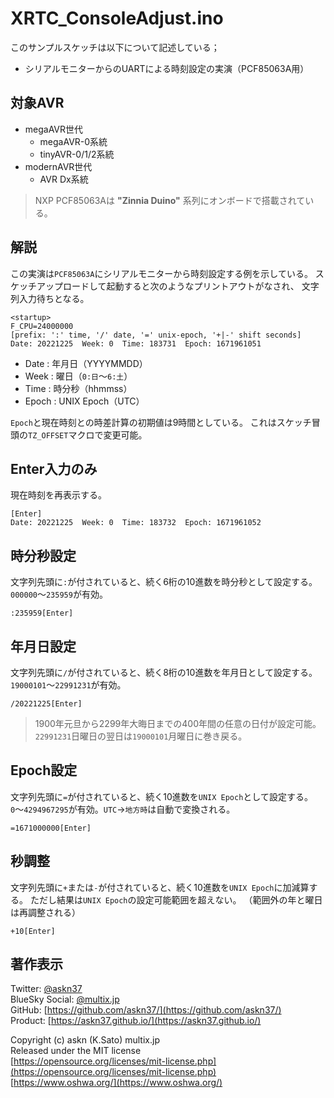 # XRTC_ConsoleAdjust.ino

このサンプルスケッチは以下について記述している；

- シリアルモニターからのUARTによる時刻設定の実演（PCF85063A用）

## 対象AVR

- megaAVR世代
  - megaAVR-0系統
  - tinyAVR-0/1/2系統
- modernAVR世代
  - AVR Dx系統

> NXP PCF85063Aは __"Zinnia Duino"__ 系列にオンボードで搭載されている。

## 解説

この実演は`PCF85063A`にシリアルモニターから時刻設定する例を示している。
スケッチアップロードして起動すると次のようなプリントアウトがなされ、
文字列入力待ちとなる。

```plain
<startup>
F_CPU=24000000
[prefix: ':' time, '/' date, '=' unix-epoch, '+|-' shift seconds]
Date: 20221225  Week: 0  Time: 183731  Epoch: 1671961051
```

- Date : 年月日（YYYYMMDD）
- Week : 曜日（`0:日`〜`6:土`）
- Time : 時分秒（hhmmss）
- Epoch : UNIX Epoch（UTC）

`Epoch`と現在時刻との時差計算の初期値は9時間としている。
これはスケッチ冒頭の`TZ_OFFSET`マクロで変更可能。

## Enter入力のみ

現在時刻を再表示する。

```plain
[Enter]
Date: 20221225  Week: 0  Time: 183732  Epoch: 1671961052
```

## 時分秒設定

文字列先頭に`:`が付されていると、続く6桁の10進数を時分秒として設定する。
`000000`〜`235959`が有効。

```plain
:235959[Enter]
```

## 年月日設定

文字列先頭に`/`が付されていると、続く8桁の10進数を年月日として設定する。
`19000101`〜`22991231`が有効。

```plain
/20221225[Enter]
```

> 1900年元旦から2299年大晦日までの400年間の任意の日付が設定可能。\
> `22991231`日曜日の翌日は`19000101`月曜日に巻き戻る。

## Epoch設定

文字列先頭に`=`が付されていると、続く10進数を`UNIX Epoch`として設定する。
`0`〜`4294967295`が有効。`UTC`->`地方時`は自動で変換される。

```plain
=1671000000[Enter]
```

## 秒調整

文字列先頭に`+`または`-`が付されていると、続く10進数を`UNIX Epoch`に加減算する。
ただし結果は`UNIX Epoch`の設定可能範囲を超えない。
（範囲外の年と曜日は再調整される）

```plain
+10[Enter]
```

## 著作表示

Twitter: [@askn37](https://twitter.com/askn37) \
BlueSky Social: [@multix.jp](https://bsky.app/profile/multix.jp) \
GitHub: [https://github.com/askn37/](https://github.com/askn37/) \
Product: [https://askn37.github.io/](https://askn37.github.io/)

Copyright (c) askn (K.Sato) multix.jp \
Released under the MIT license \
[https://opensource.org/licenses/mit-license.php](https://opensource.org/licenses/mit-license.php) \
[https://www.oshwa.org/](https://www.oshwa.org/)
